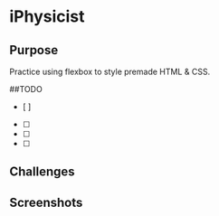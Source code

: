 # iPhysicist

## Purpose
Practice using flexbox to style premade HTML & CSS.

##TODO
- [ ]
- [ ]
- [ ]
- [ ]

## Challenges

## Screenshots
